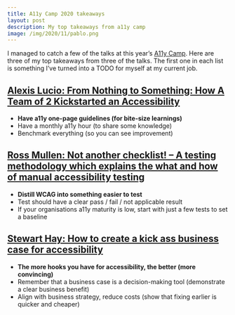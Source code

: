 ```yaml
---
title: A11y Camp 2020 takeaways
layout: post
description: My top takeaways from a11y camp
image: /img/2020/11/pablo.png
---
```


I managed to catch a few of the talks at this year’s [A11y Camp](https://a11ycamp.org.au/). Here are three of my top takeaways from three of the talks. The first one in each list is something I’ve turned into a TODO for myself at my current job.

## [Alexis Lucio: From Nothing to Something: How A Team of 2 Kickstarted an Accessibility](https://a11ycamp.org.au/program/presentations/from-nothing-to-something-how-a-team-of-2-kickstarted-an-accessibility-program/)

- **Have a11y one-page guidelines (for bite-size learnings)**
- Have a monthly a11y hour (to share some knowledge)
- Benchmark everything (so you can see improvement)

## [Ross Mullen: Not another checklist! – A testing methodology which explains the what and how of manual accessibility testing](https://a11ycamp.org.au/program/presentations/not-another-checklist-a-testing-methodology-which-explains-the-what-and-how-of-manual-accessibility-testing/)

- **Distill WCAG into something easier to test**
- Test should have a clear pass / fail / not applicable result
- If your organisations a11y maturity is low, start with just a few tests to set a baseline

## [Stewart Hay: How to create a kick ass business case for accessibility](https://a11ycamp.org.au/program/presentations/how-to-create-a-kick-ass-business-case-for-accessibility/)

- **The more hooks you have for accessibility, the better (more convincing)**
- Remember that a business case is a decision-making tool (demonstrate a clear business benefit)
- Align with business strategy, reduce costs (show that fixing earlier is quicker and cheaper)
